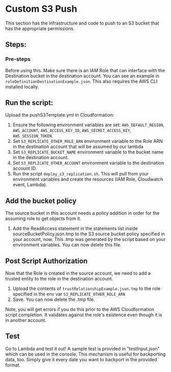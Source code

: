 # Custom S3 Push

This section has the infrastructure and code to push to an S3 bucket that has the appropriate permissions. 

## Steps:

### Pre-steps

Before using this. Make sure there is an IAM Role that can interface with the Destination bucket in the destination account. You can see an example in `roleDefinitionDestinationExample.json`. This also requires the AWS CLI installed locally. 

## Run the script:

Upload the pushS3Template.yml in Cloudformation:

1. Ensure the following environment variables are set: `AWS_DEFAULT_REGION`, `AWS_ACCOUNT`, `AWS_ACCESS_KEY_ID`, `AWS_SECRET_ACCESS_KEY`, `AWS_SESSION_TOKEN`.
2. Set `S3_REPLICATE_OTHER_ROLE_ARN` environment variable to the Role ARN in the destination account that will be assumed by our lambda
3. Set `S3_REPLICATE_BUCKET_NAME` environment variable to the bucket name in the destination account.
4. Set `S3_REPLICATE_OTHER_ACCOUNT` environment variable to the destination account ID.
5. Run the script `deploy_s3_replication.sh`. This will pull from your environment variables and create the resources (IAM Role, Cloudwatch event, Lambda). 

## Add the bucket policy

The source bucket in this account needs a policy addition in order for the assuming role to get objects from it. 
1. Add the ReadAccess statement in the statements list inside sourceBucketPolicy.json.tmp to the S3 source bucket policy specified in your account, now. This .tmp was generated by the script based on your environment variables. You can now delete this file.

## Post Script Authorization

Now that the Role is created in the source account, we need to add a trusted entity to the role in the destination account.
1. Upload the contents of `trustRelationshipExample.json.tmp` to the role specified in the env var `S3_REPLICATE_OTHER_ROLE_ARN`
2. Save. You can now delete the .tmp file. 

Note, you will get errors if you do this prior to the AWS Cloudformation script completion. It validates against the role's existence even though it is in another account.

## Test

Go to Lambda and test it out! A sample test is provided in "testInput.json" which can be used in the console. This mechanism is useful for backporting data, too. Simply give it every date you want to backport in the provided format.
